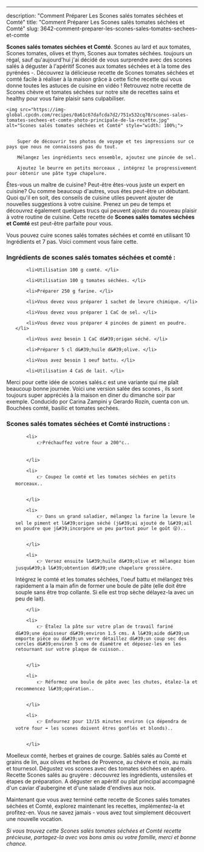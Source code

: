 ---
description: "Comment Préparer Les Scones salés tomates séchées et Comté"
title: "Comment Préparer Les Scones salés tomates séchées et Comté"
slug: 3642-comment-preparer-les-scones-sales-tomates-sechees-et-comte

<p>
	<strong>Scones salés tomates séchées et Comté</strong>. 
	Scones au lard et aux tomates, Scones tomates, olives et thym, Scones aux tomates séchées. toujours un régal, sauf qu&#39;aujourd&#39;hui j&#39;ai décidé de vous surprendre avec des scones salés à déguster à l&#39;apéritif Scones aux tomates séchées et à la tome des pyrénées -. Découvrez la délicieuse recette de Scones tomates séchées et comté facile à réaliser à la maison grâce à cette fiche recette qui vous donne toutes les astuces de cuisine en vidéo ! Retrouvez notre recette de Scones chèvre et tomates séchées sur notre site de recettes sains et healthy pour vous faire plaisir sans culpabiliser.
</p>
<p>
	
	<img src="https://img-global.cpcdn.com/recipes/0a61c67dafcda7d2/751x532cq70/scones-sales-tomates-sechees-et-comte-photo-principale-de-la-recette.jpg" alt="Scones salés tomates séchées et Comté" style="width: 100%;">
	
	
		Super de découvrir tes photos de voyage et tes impressions sur ce pays que nous ne connaissons pas du tout.
	
		Mélangez les ingrédients secs ensemble, ajoutez une pincée de sel.
	
		Ajoutez le beurre en petits morceaux , intégrez le progressivement pour obtenir une pâte type chapelure.
	
</p>

Êtes-vous un maître de cuisine? Peut-être êtes-vous juste un expert en cuisine? Ou comme beaucoup d'autres, vous êtes peut-être un débutant. Quoi qu'il en soit, des conseils de cuisine utiles peuvent ajouter de nouvelles suggestions à votre cuisine. Prenez un peu de temps et découvrez également quelques trucs qui peuvent ajouter du nouveau plaisir à votre routine de cuisine. Cette recette de <strong> Scones salés tomates séchées et Comté </strong> est peut-être parfaite pour vous.

<!--inarticleads1-->

Vous pouvez cuire scones salés tomates séchées et comté en utilisant 10 Ingrédients et 7 pas. Voici comment vous faire cette.

<h3>Ingrédients de scones salés tomates séchées et comté :</h3>

<ol>
	
		<li>Utilisation 100 g comté. </li>
	
		<li>Utilisation 100 g tomates séchées. </li>
	
		<li>Préparer 250 g farine. </li>
	
		<li>Vous devez vous préparer 1 sachet de levure chimique. </li>
	
		<li>Vous devez vous préparer 1 CaC de sel. </li>
	
		<li>Vous devez vous préparer 4 pincées de piment en poudre. </li>
	
		<li>Vous avez besoin 1 CaC d&#39;origan séché. </li>
	
		<li>Préparer 5 cl d&#39;huile d&#39;olive. </li>
	
		<li>Vous avez besoin 1 oeuf battu. </li>
	
		<li>Utilisation 4 CaS de lait. </li>
	
</ol>

Merci pour cette idée de scones salés.c est une variante qui me plaît beaucoup bonne journée. Voici une version salée des scones , ils sont toujours super appréciés à la maison en diner du dimanche soir par exemple. Conducido por Carina Zampini y Gerardo Rozín, cuenta con un. Bouchées comté, basilic et tomates sechées. 

<!--inarticleads2-->

<h3>Scones salés tomates séchées et Comté instructions :</h3>

<ol>
	
		<li>
			👉Préchauffez votre four a 200°c..
			
			
		</li>
	
		<li>
			👉 Coupez le comté et les tomates séchées en petits morceaux..
			
			
		</li>
	
		<li>
			👉 Dans un grand saladier, mélangez la farine la levure le sel le piment et l&#39;origan séché (j&#39;ai ajouté de l&#39;ail en poudre que j&#39;incorpore un peu partout pour le goût 😜)..
			
			
		</li>
	
		<li>
			👉 Versez ensuite l&#39;huile d&#39;olive et mélangez bien jusqu&#39;à l&#39;obtention d&#39;une chapelure grossière.
Intégrez le comté et les tomates séchées, l&#39;oeuf battu et mélangez très rapidement a la main afin de former une boule de pâte (elle doit être souple sans être trop collante. Si elle est trop sèche délayez-la avec un peu de lait).
			
			
		</li>
	
		<li>
			👉 Étalez la pâte sur votre plan de travail fariné d&#39;une épaisseur d&#39;environ 1.5 cms. A l&#39;aide d&#39;un emporte pièce ou d&#39;un verre détaillez d&#39;un coup sec des cercles d&#39;environ 5 cms de diamètre et déposez-les en les retournant sur votre plaque de cuisson..
			
			
		</li>
	
		<li>
			👉 Réformez une boule de pâte avec les chutes, étalez-la et recommencez l&#39;opération..
			
			
		</li>
	
		<li>
			👉 Enfournez pour 13/15 minutes environ (ça dépendra de votre four ➡️ les scones doivent êtres gonflés et blonds)..
			
			
		</li>
	
</ol>

Moelleux comté, herbes et graines de courge. Sablés salés au Comté et grains de lin, aux olives et herbes de Provence, au chèvre et noix, au maïs et tournesol. Dégustez vos scones avec des tomates séchées en apéro. Recette Scones salés au gruyère : découvrez les ingrédients, ustensiles et étapes de préparation. A déguster en apéritif ou plat principal accompagné d&#39;un caviar d&#39;aubergine et d&#39;une salade d&#39;endives aux noix. 

<!--inarticleads1-->

<p>
Maintenant que vous avez terminé cette recette de Scones salés tomates séchées et Comté, explorez maintenant les recettes, implémentez-la et profitez-en. Vous ne savez jamais - vous avez tout simplement découvert une nouvelle vocation.
</p>

<p>
<i>Si vous trouvez cette Scones salés tomates séchées et Comté recette précieuse, partagez-la avec vos bons amis ou votre famille, merci et bonne chance.</i>
</p>
